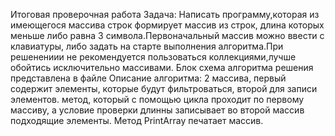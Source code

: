 Итоговая проверочная работа
Задача:
Написать программу,которая из имеющегося массива строк формирует массив из строк,
длина которых меньше либо равна 3 символа.Первоначальный массив можно ввести с клавиатуры,
либо задать на старте выполнения алгоритма.При решенениии не рекомендуется пользоваться коллекциями,лучше обойтись исключительно массивами.
Блок схема алгоритма решения представлена в файле 
Описание алгоритма:
2 массива, первый содержит элементы, которые будут фильтроваться, второй для записи элементов. метод, который с помощью цикла проходит по первому массиву, а условие проверки длинны записывает во второй массив подходящие элементы. Метод PrintArray печатает массив.